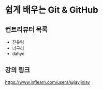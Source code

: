 # 쉽게 배우는 Git & GitHub

## 컨트리뷰터 목록

- 진유림
- 너구리
- dahye

## 강의 링크
https://www.inflearn.com/users/@jayjinjay